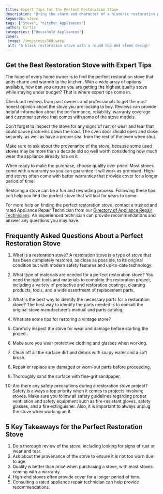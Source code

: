 ```yaml
---
title: Expert Tips for the Perfect Restoration Stove
description: "Bring the charm and character of a historic restoration property alive with these expert tips perfect for the stove of your dreams In this blog post youll find the step-by-step advice to help you get the best results"
keywords: stove
tags: ["Stove", "Kitchen Appliances"]
author: Curtis
categories: ["Household Appliances"]
cover: 
 image: /img/stove/369.webp
 alt: 'A black restoration stove with a round top and sleek design'
---
```

## Get the Best Restoration Stove with Expert Tips 

The hope of every home owner is to find the perfect restoration stove that adds charm and warmth to the kitchen. With a wide array of options available, how can you ensure you are getting the highest quality stove while staying under budget? That is where expert tips come in. 

Check out reviews from past owners and professionals to get the most honest opinion about the stove you are looking to buy. Reviews can provide helpful information about the performance, reliability, warranty coverage and customer service that comes with some of the stove models.
 
Don’t forget to inspect the stove for any signs of rust or wear and tear that could cause problems down the road. The oven door should open and close securely, as well as have a proper seal from the rest of the oven when shut.

Make sure to ask about the provenance of the stove, because some used stoves may be more than a decade old so well worth considering how much wear the appliance already has on it.

When ready to make the purchase, choose quality over price. Most stoves come with a warranty so you can guarantee it will work as promised. High-end stoves often come with better warranties that provide cover for a longer period of time. 

Restoring a stove can be a fun and rewarding process. Following these tips can help you find the perfect stove that will last for years to come. 

For more help on finding the perfect restoration stove, contact a trusted and rated Appliance Repair Technician from our [Directory of Appliance Repair Technicians](./pages/appliance-repair-technicians). An experienced technician can provide recommendations and answer any questions you may have.

## Frequently Asked Questions About a Perfect Restoration Stove

1. What is a restoration stove? 
A restoration stove is a type of stove that has been completely restored, as close as possible, to its original condition but with modern safety features and up-to-date technology.

2. What type of materials are needed for a perfect restoration stove? 
You need the right tools and materials to complete the restoration project, including a variety of protective and restoration coatings, cleaning products, tools, and a wide assortment of replacement parts.

3. What is the best way to identify the necessary parts for a restoration stove? 
The best way to identify the parts needed is to consult the original stove manufacturer’s manual and parts catalog.

4. What are some tips for restoring a vintage stove? 
1. Carefully inspect the stove for wear and damage before starting the project. 
2. Make sure you wear protective clothing and glasses when working.
3. Clean off all the surface dirt and debris with soapy water and a soft brush.
4. Repair or replace any damaged or worn-out parts before proceeding.
5. Thoroughly sand the surface with fine-grit sandpaper.

5. Are there any safety precautions during a restoration stove project? 
Safety is always a top priority when it comes to projects involving stoves. Make sure you follow all safety guidelines regarding proper ventilation and safety equipment such as fire-resistant gloves, safety glasses, and a fire extinguisher. Also, it is important to always unplug the stove when working on it.

## 5 Key Takeaways for the Perfect Restoration Stove

1. Do a thorough review of the stove, including looking for signs of rust or wear and tear. 
2. Ask about the provenance of the stove to ensure it is not too worn due to age. 
3. Quality is better than price when purchasing a stove, with most stoves coming with a warranty. 
4. High-end stoves often provide cover for a longer period of time. 
5. Consulting a rated appliance repair technician can help provide recommendations.
